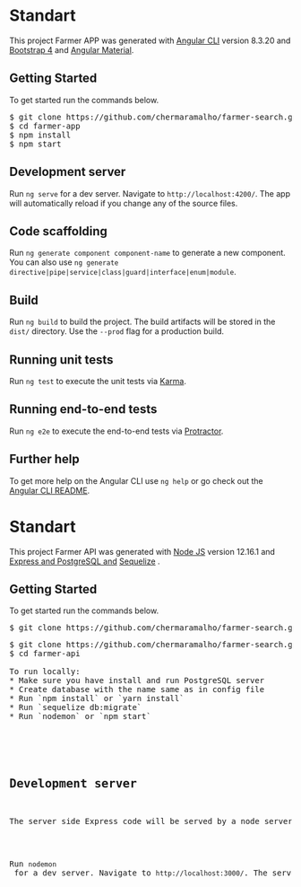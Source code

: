 
<div class="file-content wiki">
<h1 dir="auto">
<a id="user-content-standart" class="anchor" href="#standart" aria-hidden="true"></a>Standart</h1>

<p dir="auto">This project Farmer APP was generated with <a href="https://github.com/angular/angular-cli" target="_blank">Angular CLI</a> version 8.3.20 and <a href="https://getbootstrap.com.br/docs/4.1/getting-started/introduction/" target="_blank"> Bootstrap 4</a> and <a href="https://material.angular.io/" target="_blank"> Angular Material</a>.</p>
<h2 dir="auto">
<a id="user-content-development-server" class="anchor" href="#development-server" aria-hidden="true"></a>Getting Started</h2>

<p dir="auto">To get started run the commands below.<p>
<p dir="auto"><div class="highlight highlight-source-shell"><pre>$ git clone https://github.com/chermaramalho/farmer-search.git
$ <span class="pl-c1">cd</span> farmer-app
$ npm install
$ npm start</pre></div></p>


<h2 dir="auto">
<a id="user-content-development-server" class="anchor" href="#development-server" aria-hidden="true"></a>Development server</h2>

<p dir="auto">Run <code>ng serve</code> for a dev server. Navigate to <code>http://localhost:4200/</code>. The app will automatically reload if you change any of the source files.</p>

<h2 dir="auto">
<a id="user-content-code-scaffolding" class="anchor" href="#code-scaffolding" aria-hidden="true"></a>Code scaffolding</h2>

<p dir="auto">Run <code>ng generate component component-name</code> to generate a new component. You can also use <code>ng generate directive|pipe|service|class|guard|interface|enum|module</code>.</p>

<h2 dir="auto">
<a id="user-content-build" class="anchor" href="#build" aria-hidden="true"></a>Build</h2>

<p dir="auto">Run <code>ng build</code> to build the project. The build artifacts will be stored in the <code>dist/</code> directory. Use the <code>--prod</code> flag for a production build.</p>

<h2 dir="auto">
<a id="user-content-running-unit-tests" class="anchor" href="#running-unit-tests" aria-hidden="true"></a>Running unit tests</h2>

<p dir="auto">Run <code>ng test</code> to execute the unit tests via <a href="https://karma-runner.github.io" rel="nofollow noreferrer noopener" target="_blank">Karma</a>.</p>

<h2 dir="auto">
<a id="user-content-running-end-to-end-tests" class="anchor" href="#running-end-to-end-tests" aria-hidden="true"></a>Running end-to-end tests</h2>

<p dir="auto">Run <code>ng e2e</code> to execute the end-to-end tests via <a href="http://www.protractortest.org/" rel="nofollow noreferrer noopener" target="_blank">Protractor</a>.</p>

<h2 dir="auto">
<a id="user-content-further-help" class="anchor" href="#further-help" aria-hidden="true"></a>Further help</h2>

<p dir="auto">To get more help on the Angular CLI use <code>ng help</code> or go check out the <a href="https://github.com/angular/angular-cli/blob/master/README.md" rel="nofollow noreferrer noopener" target="_blank">Angular CLI README</a>.</p>
</div>


<div class="file-content wiki">
<h1 dir="auto">
<a id="user-content-standart" class="anchor" href="#standart" aria-hidden="true"></a>Standart</h1>

<p dir="auto">This project Farmer API was generated with <a href="https://nodejs.org/en/" target="_blank">Node JS</a> version 12.16.1 and <a href="https://expressjs.com/" target="_blank"> Express and </a> <a href="https://www.postgresql.org/" target="_blank"> PostgreSQL and</a>
<a href="https://sequelize.org/" target="_blank"> Sequelize</a>
.</p>
<h2 dir="auto">
<a id="user-content-development-server" class="anchor" href="#development-server" aria-hidden="true"></a>Getting Started</h2>

<p dir="auto">To get started run the commands below.<p>
<p dir="auto"><div class="highlight highlight-source-shell"><pre>$ git clone https://github.com/chermaramalho/farmer-search.git
<p dir="auto"><div class="highlight highlight-source-shell"><pre>$ git clone https://github.com/chermaramalho/farmer-search.git
$ <span class="pl-c1">cd</span> farmer-api <br>
To run locally:
* Make sure you have install and run PostgreSQL server
* Create database with the name same as in config file
* Run `npm install` or `yarn install`
* Run `sequelize db:migrate`
* Run `nodemon` or `npm start`
</pre></div></p>


<h2 dir="auto">
<a id="user-content-development-server" class="anchor" href="#development-server" aria-hidden="true"></a>Development server</h2>
<p dir="auto">The server side Express code will be served by a node server using Nodemon which helps in automatically restarting the server whenever server side code changes.</p>

<p dir="auto">Run <code>nodemon</code> for a dev server. Navigate to <code>http://localhost:3000/</code>. The server side Express code will be served by a node server using Nodemon which helps in automatically restarting the server whenever server side code changes.</p>

</div>